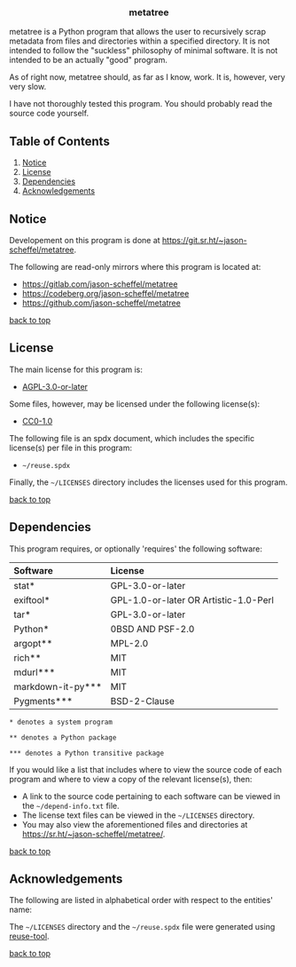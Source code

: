 <!---
SPDX-FileCopyrightText: 2023 Jason Scheffel <contact@jasonscheffel.com>
SPDX-License-Identifier: AGPL-3.0-or-later

Copyright (C) 2023 Jason Scheffel

This program is free software: you can redistribute it and/or modify it under
the terms of the GNU Affero General Public License as published by the Free
Software Foundation, either version 3 of the License, or (at your option) any
later version.

This program is distributed in the hope that it will be useful, but WITHOUT ANY
WARRANTY; without even the implied warranty of MERCHANTABILITY or FITNESS FOR A
PARTICULAR PURPOSE. See the GNU Affero General Public License for more details.

You should have received a copy of the GNU Affero General Public License along
with this program. If not, see <http://www.gnu.org/licenses/>.
-->

<a name="TOP"></a>

<!-- BADGESDDSFKJ -->

<div align="center">

<!-- put sheilds here -->

</div>

<!-- PROJECT LOGO -->

<h3 align="center">
metatree
</h3>

metatree is a Python program that allows the user to recursively scrap metadata
from files and directories within a specified directory. It is not intended to
follow the "suckless" philosophy of minimal software. It is not intended to be
an actually "good" program.

As of right now, metatree should, as far as I know, work. It is, however, very
very slow.

I have not thoroughly tested this program. You should probably read the source
code yourself.

<!-- TABLE OF CONTENTS -->

## Table of Contents

1. [Notice](#notice)
1. [License](#license)
1. [Dependencies](#dependencies)
1. [Acknowledgements](#acknowledgements)

<!-- NOTICE-->

## Notice

Developement on this program is done at
<https://git.sr.ht/~jason-scheffel/metatree>.

The following are read-only mirrors where this program is located at:

- <https://gitlab.com/jason-scheffel/metatree>
- <https://codeberg.org/jason-scheffel/metatree>
- <https://github.com/jason-scheffel/metatree>

<a href="#TOP">back to top</a>

<!-- LICENSE -->

## License

The main license for this program is:

- [AGPL-3.0-or-later](https://spdx.org/licenses/AGPL-3.0-or-later.html)

Some files, however, may be licensed under the following license(s):

- [CC0-1.0](https://spdx.org/licenses/CC0-1.0.html)

The following file is an spdx document, which includes the specific license(s)
per file in this program:

- `~/reuse.spdx`

Finally, the `~/LICENSES` directory includes the licenses used for this
program.

<a href="#TOP">back to top</a>

<!--Dependencies-->

## Dependencies

This program requires, or optionally 'requires' the following software:

<center>

| Software             | License                               |
| :------------------- | :------------------------------------ |
| stat\*               | GPL-3.0-or-later                      |
| exiftool\*           | GPL-1.0-or-later OR Artistic-1.0-Perl |
| tar\*                | GPL-3.0-or-later                      |
| Python\*             | 0BSD AND PSF-2.0                      |
| argopt\*\*           | MPL-2.0                               |
| rich\*\*             | MIT                                   |
| mdurl\*\*\*          | MIT                                   |
| markdown-it-py\*\*\* | MIT                                   |
| Pygments\*\*\*       | BSD-2-Clause                          |

</center>

```
* denotes a system program

** denotes a Python package

*** denotes a Python transitive package
```

If you would like a list that includes where to view the source code of each
program and where to view a copy of the relevant license(s), then:

- A link to the source code pertaining to each software can be viewed in the
  `~/depend-info.txt` file.
- The license text files can be viewed in the `~/LICENSES` directory.
- You may also view the aforementioned files and directories at
  <https://sr.ht/~jason-scheffel/metatree/>.

<a href="#TOP">back to top</a>

<!-- ACKNOWLEDGEMENTS -->

## Acknowledgements

The following are listed in alphabetical order with respect to the entities'
name:

The `~/LICENSES` directory and the `~/reuse.spdx` file were generated using
[reuse-tool](https://github.com/fsfe/reuse-tool).

<a href="#TOP">back to top</a>

<!-- blank -->
